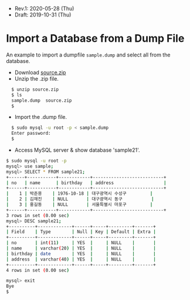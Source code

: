* Rev.1: 2020-05-28 (Thu)
* Draft: 2019-10-31 (Thu)
# Import a Database from a Dump File
An example to import a dumpfile `sample.dump` and select all from the database.
* Download [source.zip](http://download.hanbit.co.kr/exam/2231/source.zip)
* Unzip the .zip file.
```bash
  $ unzip source.zip
  $ ls
  sample.dump  source.zip
  $
```
* Import the .dump file.
```bash
  $ sudo mysql -u root -p < sample.dump 
  Enter password: 
  $
```
* Access MySQL server & show database 'sample21'.
```bash
$ sudo mysql -u root -p
mysql> use sample;
mysql> SELECT * FROM sample21;
+------+-----------+------------+---------------------------+
| no   | name      | birthday   | address                   |
+------+-----------+------------+---------------------------+
|    1 | 박준용    | 1976-10-18 | 대구광역시 수성구         |
|    2 | 김재진    | NULL       | 대구광역시 동구           |
|    3 | 홍길동    | NULL       | 서울특별시 마포구         |
+------+-----------+------------+---------------------------+
3 rows in set (0.00 sec)
mysql> DESC sample21;
+----------+-------------+------+-----+---------+-------+
| Field    | Type        | Null | Key | Default | Extra |
+----------+-------------+------+-----+---------+-------+
| no       | int(11)     | YES  |     | NULL    |       |
| name     | varchar(20) | YES  |     | NULL    |       |
| birthday | date        | YES  |     | NULL    |       |
| address  | varchar(40) | YES  |     | NULL    |       |
+----------+-------------+------+-----+---------+-------+
4 rows in set (0.00 sec)

mysql> exit
Bye
$ 
```
